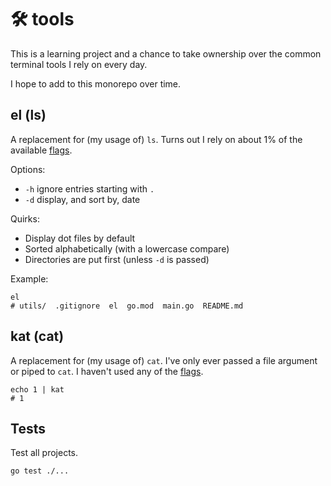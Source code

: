 # 🛠️ tools

This is a learning project and a chance to take ownership over the common terminal tools I rely on every day.

I hope to add to this monorepo over time.

## el (ls)

A replacement for (my usage of) `ls`. Turns out I rely on about 1% of the available [flags](https://man7.org/linux/man-pages/man1/ls.1.html).

Options:

- `-h` ignore entries starting with `.`
- `-d` display, and sort by, date

Quirks:

- Display dot files by default
- Sorted alphabetically (with a lowercase compare)
- Directories are put first (unless `-d` is passed)

Example:

```
el
# utils/  .gitignore  el  go.mod  main.go  README.md
```

## kat (cat)

A replacement for (my usage of) `cat`. I've only ever passed a file argument or piped to `cat`. I haven't used any of the [flags](https://man7.org/linux/man-pages/man1/cat.1.html).

```
echo 1 | kat
# 1
```

## Tests

Test all projects.

```bash
go test ./...
```
